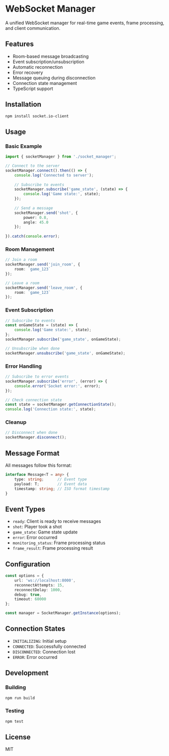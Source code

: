 # WebSocket Manager

A unified WebSocket manager for real-time game events, frame processing, and client communication.

## Features

- Room-based message broadcasting
- Event subscription/unsubscription
- Automatic reconnection
- Error recovery
- Message queuing during disconnection
- Connection state management
- TypeScript support

## Installation

```bash
npm install socket.io-client
```

## Usage

### Basic Example

```typescript
import { socketManager } from './socket_manager';

// Connect to the server
socketManager.connect().then(() => {
    console.log('Connected to server');
    
    // Subscribe to events
    socketManager.subscribe('game_state', (state) => {
        console.log('Game state:', state);
    });
    
    // Send a message
    socketManager.send('shot', {
        power: 0.8,
        angle: 45.0
    });
    
}).catch(console.error);
```

### Room Management

```typescript
// Join a room
socketManager.send('join_room', {
    room: `game_123`
});

// Leave a room
socketManager.send('leave_room', {
    room: `game_123`
});
```

### Event Subscription

```typescript
// Subscribe to events
const onGameState = (state) => {
    console.log('Game state:', state);
};
socketManager.subscribe('game_state', onGameState);

// Unsubscribe when done
socketManager.unsubscribe('game_state', onGameState);
```

### Error Handling

```typescript
// Subscribe to error events
socketManager.subscribe('error', (error) => {
    console.error('Socket error:', error);
});

// Check connection state
const state = socketManager.getConnectionState();
console.log('Connection state:', state);
```

### Cleanup

```typescript
// Disconnect when done
socketManager.disconnect();
```

## Message Format

All messages follow this format:
```typescript
interface Message<T = any> {
    type: string;      // Event type
    payload: T;        // Event data
    timestamp: string; // ISO format timestamp
}
```

## Event Types

- `ready`: Client is ready to receive messages
- `shot`: Player took a shot
- `game_state`: Game state update
- `error`: Error occurred
- `monitoring_status`: Frame processing status
- `frame_result`: Frame processing result

## Configuration

```typescript
const options = {
    url: 'ws://localhost:8000',
    reconnectAttempts: 15,
    reconnectDelay: 1000,
    debug: true,
    timeout: 60000
};

const manager = SocketManager.getInstance(options);
```

## Connection States

- `INITIALIZING`: Initial setup
- `CONNECTED`: Successfully connected
- `DISCONNECTED`: Connection lost
- `ERROR`: Error occurred

## Development

### Building

```bash
npm run build
```

### Testing

```bash
npm test
```

## License

MIT 